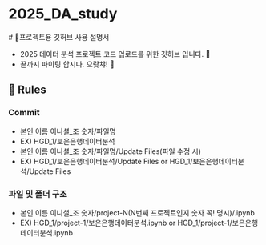 # 2025_DA_study
﻿# 🌲프로젝트용 깃허브 사용 설명서
- 2025 데이터 분석 프로젝트 코드 업로드를 위한 깃허브 입니다. 🐜
- 끝까지 파이팅 합시다. 으랏챠! 💪
## 📏 Rules
### Commit
  - 본인 이름 이니셜_조 숫자/파일명
  - EX) HGD_1/보은은행데이터분석
  - 본인 이름 이니셜_조 숫자/파일명/Update Files(파일 수정 시)
  - EX) HGD_1/보은은행데이터분석/Update Files or HGD_1/보은은행데이터분석/Update Files
### 파일 및 폴더 구조
  - 본인 이름 이니셜_조 숫자/project-N(N번째 프로젝트인지 숫자 꼭! 명시)/.ipynb
  - EX) HGD_1/project-1/보은은행데이터분석.ipynb or HGD_1/project-1/보은은행데이터분석.ipynb
